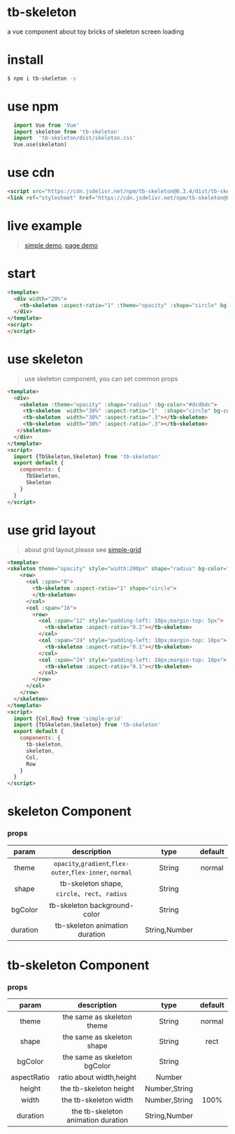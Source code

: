 # tb-skeleton
a vue component about toy bricks of skeleton screen loading

# install
 ```bash
 $ npm i tb-skeleton -s
 ```
 
# use npm
```js
  import Vue from 'Vue'
  import skeleton from 'tb-skeleton'
  import  'tb-skeleton/dist/skeleton.css'
  Vue.use(skeleton)
```

# use cdn
```html
<script src="https://cdn.jsdelivr.net/npm/tb-skeleton@0.3.4/dist/tb-skeleton.js"></script>
<link ref="stylesheet" href="https://cdn.jsdelivr.net/npm/tb-skeleton@0.3.3/dist/skeleton.css"></script>
```
# live example
> [simple demo](https://codepen.io/zhoulin/pen/ajRzBL), [page demo](https://codepen.io/zhoulin/pen/ajRzJV)


# start
```html
<template>
  <div width="20%">
    <tb-skeleton :aspect-ratio="1" :theme="opacity" :shape="circle" bg-color="#dcdbdc"></tb-skeleton>
  </div>
</template>
<script>
</script>
```

# use skeleton
> use skeleton component, you can  set common props
```html
<template>
  <div>
    <skeleton :theme="opacity" :shape="radius" :bg-color="#dcdbdc">
     <tb-skeleton  width="30%" :aspect-ratio="1"  :shape="circle" bg-color="#eee"></tb-skeleton>
     <tb-skeleton  width="30%" :aspect-ratio=".3"></tb-skeleton>
     <tb-skeleton  width="30%" :aspect-ratio=".3"></tb-skeleton>
   </skeleton>
  </div>
</template>
<script>
  import {TbSkeleton,Skeleton} from 'tb-skeleton'
  export default {
    components: {
      TbSkeleton,
      Skeleton
    }
  }
</script>
```

# use grid layout
> about grid layout,please see [simple-grid](https://github.com/anthinkingcoder/simple-grid)
```html
<template>
<skeleton theme="opacity" style="width:200px" shape="radius" bg-color="#dcdbdc">
    <row>
      <col :span="8">
        <tb-skeleton :aspect-ratio="1" shape="circle">
        </tb-skeleton>
      </col>
      <col :span="16">
        <row>
          <col :span="12" style="padding-left: 10px;margin-top: 5px">
            <tb-skeleton :aspect-ratio="0.2"></tb-skeleton>
          </col>
          <col :span="24" style="padding-left: 10px;margin-top: 10px">
            <tb-skeleton :aspect-ratio="0.1"></tb-skeleton>
          </col>
          <col :span="24" style="padding-left: 10px;margin-top: 10px">
            <tb-skeleton :aspect-ratio="0.1"></tb-skeleton>
          </col>
        </row>
      </col>
    </row>
  </skeleton>
</template>
<script>
  import {Col,Row} from 'simple-grid'
  import {TbSkeleton,Skeleton} from 'tb-skeleton'
  export default {
    components: {
      tb-skeleton,
      skeleton,
      Col,
      Row
    }
  }
</script>
```


# skeleton Component
### props
| param | description | type | default |
| :-: | :-: | :-: | :-: |
| theme | ```opacity```,```gradient```,```flex-outer```,```flex-inner```, ```normal``` | String | normal |
| shape | tb-skeleton shape, ```circle```、```rect```、```radius``` | String |  |
| bgColor | tb-skeleton background-color | String |  |
| duration | tb-skeleton animation duration | String,Number |  |
# tb-skeleton Component
### props
| param | description | type | default |
| :-: | :-: | :-: | :-: |
| theme | the same as skeleton theme | String | normal |
| shape | the same as skeleton shape | String | rect |
| bgColor | the same as skeleton bgColor | String |  |
| aspectRatio | ratio about width,height  | Number |  |
| height | the tb-skeleton height  | Number,String |  |
| width | the tb-skeleton width  | Number,String | 100% |
| duration | the tb-skeleton animation duration | String,Number |  |
